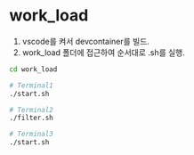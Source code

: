 # work_load

1. vscode를 켜서 devcontainer를 빌드.
2. work_load 폴더에 접근하여 순서대로 .sh를 실행.

```bash
cd work_load
```

```bash
# Terminal1
./start.sh
```

```bash
# Terminal2
./filter.sh
```

```bash
# Terminal3
./start.sh
```

